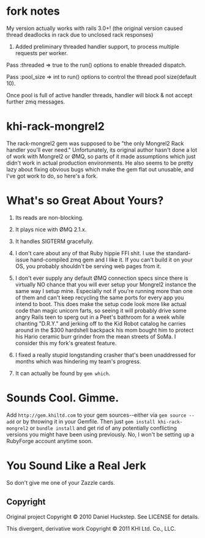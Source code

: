 # fork notes

My version actually works with rails 3.0+!  (the original version caused thread deadlocks in rack due to unclosed rack responses)

1. Added preliminary threaded handler support, to process multiple requests per worker.

  Pass :threaded => true to the run() options to enable threaded dispatch.

  Pass :pool_size => int to run() options to control the thread pool size(default 10).

  Once pool is full of active handler threads, handler will block & not accept further zmq messages.

# khi-rack-mongrel2

The rack-mongrel2 gem was supposed to be "the only Mongrel2 Rack handler you'll ever need." Unfortunately, its original author hasn't done a lot of work with Mongrel2 or ØMQ, so parts of it made assumptions which just didn't work in actual production environments. He also seems to be pretty lazy about fixing obvious bugs which make the gem flat out unusable, and I've got work to do, so here's a fork.

# What's so Great About Yours?

1. Its reads are non-blocking.

2. It plays nice with ØMQ 2.1.x.

3. It handles SIGTERM gracefully.

4. I don't care about any of that Ruby hippie FFI shit. I use the standard-issue hand-compiled zmq gem and I like it. If you can't build it on your OS, you probably shouldn't be serving web pages from it.

5. I don't ever supply any default ØMQ connection specs since there is virtually NO chance that you will ever setup your Mongrel2 instance the same way I setup mine. Especially not if you're running more than one of them and can't keep recycling the same ports for every app you intend to boot. This does make the setup code look more like actual code than magic unicorn farts, so seeing it will probably drive some angry Rails teen to sperg out in a Peet's bathroom for a week while chanting "D.R.Y." and jerking off to the Kid Robot catalog he carries around in the $300 hardshell backpack his mom bought him to protect his Hario ceramic burr grinder from the mean streets of SoMa. I consider this my fork's greatest feature. 

6. I fixed a really stupid longstanding crasher that's been unaddressed for months which was hindering my team's progress.

7. It can actually be found by `gem which`.

# Sounds Cool. Gimme.

Add `http://gem.khiltd.com` to your gem sources--either via `gem source --add` or by throwing it in your Gemfile. Then just `gem install khi-rack-mongrel2` or `bundle install` and get rid of any potentially conflicting versions you might have been using previously. No, I won't be setting up a RubyForge account anytime soon.

# You Sound Like a Real Jerk

So don't give me one of your Zazzle cards.

## Copyright

Original project Copyright © 2010 Daniel Huckstep. See LICENSE for details.

This divergent, derivative work Copyright © 2011 KHI Ltd. Co., LLC. 

